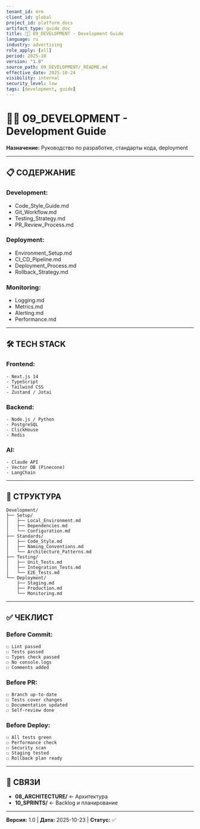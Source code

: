 ```yaml
---
tenant_id: mrm
client_id: global
project_id: platform_docs
artifact_type: guide_doc
title: 👨‍💻 09_DEVELOPMENT - Development Guide
language: ru
industry: advertising
role_apply: [all]
period: 2025-10
version: "1.0"
source_path: 09_DEVELOPMENT/_README.md
effective_date: 2025-10-24
visibility: internal
security_level: low
tags: [development, guide]
---
```


# 👨‍💻 09_DEVELOPMENT - Development Guide

**Назначение:** Руководство по разработке, стандарты кода, deployment

---

## 📋 СОДЕРЖАНИЕ

### Development:
- Code_Style_Guide.md
- Git_Workflow.md
- Testing_Strategy.md
- PR_Review_Process.md

### Deployment:
- Environment_Setup.md
- CI_CD_Pipeline.md
- Deployment_Process.md
- Rollback_Strategy.md

### Monitoring:
- Logging.md
- Metrics.md
- Alerting.md
- Performance.md

---

## 🛠️ TECH STACK

### Frontend:
```
- Next.js 14
- TypeScript
- Tailwind CSS
- Zustand / Jotai
```

### Backend:
```
- Node.js / Python
- PostgreSQL
- ClickHouse
- Redis
```

### AI:
```
- Claude API
- Vector DB (Pinecone)
- LangChain
```

---

## 📁 СТРУКТУРА

```
Development/
├── Setup/
│   ├── Local_Environment.md
│   ├── Dependencies.md
│   └── Configuration.md
├── Standards/
│   ├── Code_Style.md
│   ├── Naming_Conventions.md
│   └── Architecture_Patterns.md
├── Testing/
│   ├── Unit_Tests.md
│   ├── Integration_Tests.md
│   └── E2E_Tests.md
└── Deployment/
    ├── Staging.md
    ├── Production.md
    └── Monitoring.md
```

---

## ✅ ЧЕКЛИСТ

### Before Commit:
```
☐ Lint passed
☐ Tests passed
☐ Types check passed
☐ No console.logs
☐ Comments added
```

### Before PR:
```
☐ Branch up-to-date
☐ Tests cover changes
☐ Documentation updated
☐ Self-review done
```

### Before Deploy:
```
☐ All tests green
☐ Performance check
☐ Security scan
☐ Staging tested
☐ Rollback plan ready
```

---

## 🔗 СВЯЗИ

- **08_ARCHITECTURE/** ← Архитектура
- **10_SPRINTS/** ← Backlog и планирование

---

**Версия:** 1.0 | **Дата:** 2025-10-23 | **Статус:** ✅


